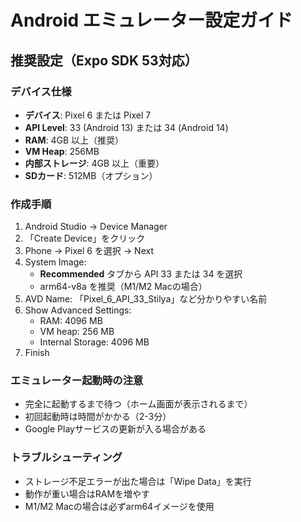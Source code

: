 # Android エミュレーター設定ガイド

## 推奨設定（Expo SDK 53対応）

### デバイス仕様
- **デバイス**: Pixel 6 または Pixel 7
- **API Level**: 33 (Android 13) または 34 (Android 14)
- **RAM**: 4GB 以上（推奨）
- **VM Heap**: 256MB
- **内部ストレージ**: 4GB 以上（重要）
- **SDカード**: 512MB（オプション）

### 作成手順
1. Android Studio → Device Manager
2. 「Create Device」をクリック
3. Phone → Pixel 6 を選択 → Next
4. System Image:
   - **Recommended** タブから API 33 または 34 を選択
   - arm64-v8a を推奨（M1/M2 Macの場合）
5. AVD Name: 「Pixel_6_API_33_Stilya」など分かりやすい名前
6. Show Advanced Settings:
   - RAM: 4096 MB
   - VM heap: 256 MB
   - Internal Storage: 4096 MB
7. Finish

### エミュレーター起動時の注意
- 完全に起動するまで待つ（ホーム画面が表示されるまで）
- 初回起動時は時間がかかる（2-3分）
- Google Playサービスの更新が入る場合がある

### トラブルシューティング
- ストレージ不足エラーが出た場合は「Wipe Data」を実行
- 動作が重い場合はRAMを増やす
- M1/M2 Macの場合は必ずarm64イメージを使用
